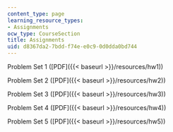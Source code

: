 ```yaml
---
content_type: page
learning_resource_types:
- Assignments
ocw_type: CourseSection
title: Assignments
uid: d8367da2-7bdd-f74e-e0c9-0d0dda0bd744
---
```


Problem Set 1 ([PDF]({{< baseurl >}}/resources/hw1))

Problem Set 2 ([PDF]({{< baseurl >}}/resources/hw2))

Problem Set 3 ([PDF]({{< baseurl >}}/resources/hw3))

Problem Set 4 ([PDF]({{< baseurl >}}/resources/hw4))

Problem Set 5 ([PDF]({{< baseurl >}}/resources/hw5))